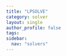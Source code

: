 ```yaml
---
title: "LPSOLVE"
category: solver
layout: single
author_profile: false
tags: 
sidebar:
  nav: "solvers"
---
```

